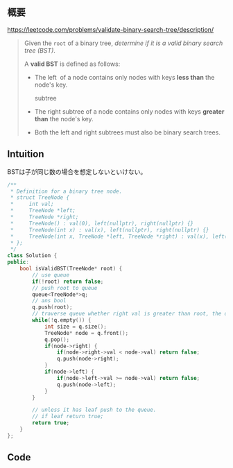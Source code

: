 ## 概要

https://leetcode.com/problems/validate-binary-search-tree/description/

> Given the `root` of a binary tree, *determine if it is a valid binary search tree (BST)*.
> 
> 
> A **valid BST** is defined as follows:
> 
> - The left  of a node contains only nodes with keys **less than** the node's key.
>     
>     subtree
>     
> - The right subtree of a node contains only nodes with keys **greater than** the node's key.
> - Both the left and right subtrees must also be binary search trees.

## Intuition

BSTは子が同じ数の場合を想定しないといけない。

```cpp
/**
 * Definition for a binary tree node.
 * struct TreeNode {
 *     int val;
 *     TreeNode *left;
 *     TreeNode *right;
 *     TreeNode() : val(0), left(nullptr), right(nullptr) {}
 *     TreeNode(int x) : val(x), left(nullptr), right(nullptr) {}
 *     TreeNode(int x, TreeNode *left, TreeNode *right) : val(x), left(left), right(right) {}
 * };
 */
class Solution {
public:
    bool isValidBST(TreeNode* root) {
        // use queue
        if(!root) return false;
        // push root to queue
        queue<TreeNode*>q;
        // ans bool
        q.push(root);
        // traverse queue whether right val is greater than root, the other is smaller
        while(!q.empty()) {
            int size = q.size();
            TreeNode* node = q.front();
            q.pop();
            if(node->right) {
                if(node->right->val < node->val) return false;
                q.push(node->right);
            }
            if(node->left) {
                if(node->left->val >= node->val) return false;
                q.push(node->left);
            }
        }

        // unless it has leaf push to the queue.
        // if leaf return true;
        return true;
    }
};
```

## Code
